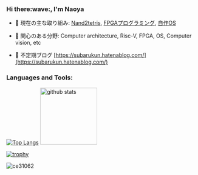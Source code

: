 <h3>Hi there:wave:, I'm Naoya</h3>

- 🔭 現在の主な取り組み: [Nand2tetris](https://github.com/ce31062/Nand2tetris),  [FPGAプログラミング](https://github.com/ce31062/Arty_S7-50_programming-book), [自作OS](https://github.com/ce31062/os_from_zero)

- 🌱 関心のある分野:  Computer architecture, Risc-V, FPGA, OS, Computer vision, etc

- 📝 不定期ブログ [https://subarukun.hatenablog.com/](https://subarukun.hatenablog.com/)


<p align="left">
</p>

<h3 align="left">Languages and Tools:</h3>

 
[![Top Langs](https://github-readme-stats.vercel.app/api/top-langs/?username=ce31062&layout=compact)](https://github.com/anuraghazra/github-readme-stats)
  <img alt="github stats" height="150px" src="https://github-readme-stats.vercel.app/api?username=ce31062&count_private=true&show_icons=true&show_icons=true" />
</p>

[![trophy](https://github-profile-trophy.vercel.app/?username=ce31062&column=7)](https://github.com/ryo-ma/github-profile-trophy)

<p align="left"> <img src="https://komarev.com/ghpvc/?username=ce31062&label=Profile%20views&color=0e75b6&style=flat" alt="ce31062" /> </p>
